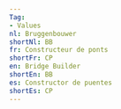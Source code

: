 ```yaml
---
Tag: 
- Values
nl: Bruggenbouwer
shortNl: BB
fr: Constructeur de ponts
shortFr: CP
en: Bridge Builder
shortEn: BB
es: Constructor de puentes
shortEs: CP
---
```

